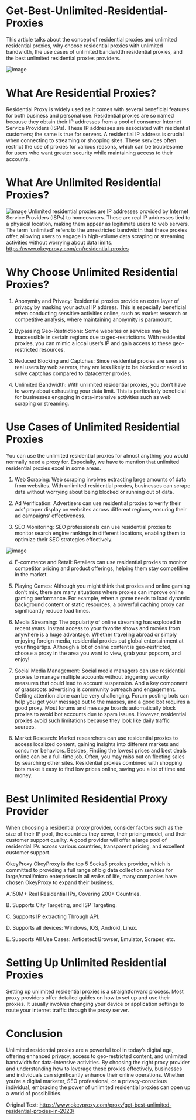 # Get-Best-Unlimited-Residential-Proxies
This article talks about the concept of residential proxies and unlimited residential proxies, why choose residential proxies with unlimited bandwidth, the use cases of unlimited bandwidth residential proxies, and the best unlimited residential proxies providers.

![image](https://github.com/OkeyProxyCom/Get-Best-Unlimited-Residential-Proxies/assets/150340973/4979c88b-48a7-4054-b0f3-f1e4dbf4403c)

# What Are Residential Proxies?
Residential Proxy is widely used as it comes with several beneficial features for both business and personal use. Residential proxies are so named because they obtain their IP addresses from a pool of consumer Internet Service Providers (ISPs). These IP addresses are associated with residential customers; the same is true for servers. A residential IP address is crucial when connecting to streaming or shopping sites. These services often restrict the use of proxies for various reasons, which can be troublesome for users who want greater security while maintaining access to their accounts.

# What Are Unlimited Residential Proxies?

![image](https://github.com/OkeyProxyCom/Get-Best-Unlimited-Residential-Proxies/assets/150340973/192e0fd3-a099-4117-b86f-25a9a666eca0)
Unlimited residential proxies are IP addresses provided by Internet Service Providers (ISPs) to homeowners. These are real IP addresses tied to a physical location, making them appear as legitimate users to web servers. The term ‘unlimited’ refers to the unrestricted bandwidth that these proxies offer, allowing users to engage in high-volume data scraping or streaming activities without worrying about data limits.
https://www.okeyproxy.com/en/residential-proxies

# Why Choose Unlimited Residential Proxies?
1. Anonymity and Privacy: Residential proxies provide an extra layer of privacy by masking your actual IP address. This is especially beneficial when conducting sensitive activities online, such as market research or competitive analysis, where maintaining anonymity is paramount.

2. Bypassing Geo-Restrictions: Some websites or services may be inaccessible in certain regions due to geo-restrictions. With residential proxies, you can mimic a local user’s IP and gain access to these geo-restricted resources.

3. Reduced Blocking and Captchas: Since residential proxies are seen as real users by web servers, they are less likely to be blocked or asked to solve captchas compared to datacenter proxies.

4. Unlimited Bandwidth: With unlimited residential proxies, you don’t have to worry about exhausting your data limit. This is particularly beneficial for businesses engaging in data-intensive activities such as web scraping or streaming.

# Use Cases of Unlimited Residential Proxies
You can use the unlimited residential proxies for almost anything you would normally need a proxy for. Especially, we have to mention that unlimited residential proxies excel in some areas.

1. Web Scraping: Web scraping involves extracting large amounts of data from websites. With unlimited residential proxies, businesses can scrape data without worrying about being blocked or running out of data.

2. Ad Verification: Advertisers can use residential proxies to verify their ads’ proper display on websites across different regions, ensuring their ad campaigns’ effectiveness.

3. SEO Monitoring: SEO professionals can use residential proxies to monitor search engine rankings in different locations, enabling them to optimize their SEO strategies effectively.

![image](https://github.com/OkeyProxyCom/Get-Best-Unlimited-Residential-Proxies/assets/150340973/16c174db-ca11-43b7-ab6a-2972f47fd423)

4. E-commerce and Retail: Retailers can use residential proxies to monitor competitor pricing and product offerings, helping them stay competitive in the market.

5. Playing Games: Although you might think that proxies and online gaming don’t mix, there are many situations where proxies can improve online gaming performance. For example, when a game needs to load dynamic background content or static resources, a powerful caching proxy can significantly reduce load times.

6. Media Streaming: The popularity of online streaming has exploded in recent years. Instant access to your favorite shows and movies from anywhere is a huge advantage. Whether traveling abroad or simply enjoying foreign media, residential proxies put global entertainment at your fingertips. Although a lot of online content is geo-restricted, choose a proxy in the area you want to view, grab your popcorn, and enjoy!

7. Social Media Management: Social media managers can use residential proxies to manage multiple accounts without triggering security measures that could lead to account suspension. And a key component of grassroots advertising is community outreach and engagement. Getting attention alone can be very challenging. Forum posting bots can help you get your message out to the masses, and a good bot requires a good proxy. Most forums and message boards automatically block proxies to avoid bot accounts due to spam issues. However, residential proxies avoid such limitations because they look like daily traffic sources.

8. Market Research: Market researchers can use residential proxies to access localized content, gaining insights into different markets and consumer behaviors. Besides, Finding the lowest prices and best deals online can be a full-time job. Often, you may miss out on fleeting sales by searching other sites. Residential proxies combined with shopping bots make it easy to find low prices online, saving you a lot of time and money.

# Best Unlimited Residential Proxy Provider
When choosing a residential proxy provider, consider factors such as the size of their IP pool, the countries they cover, their pricing model, and their customer support quality. A good provider will offer a large pool of residential IPs across various countries, transparent pricing, and excellent customer support.

OkeyProxy
OkeyProxy is the top 5 Socks5 proxies provider, which is committed to providing a full range of big data collection services for large/small/micro enterprises in all walks of life, many companies have chosen OkeyProxy to expand their business.

A.150M+ Real Residential IPs, Covering 200+ Countries.

B. Supports City Targeting, and ISP Targeting.

C. Supports IP extracting Through API.

D. Supports all devices: Windows, IOS, Android, Linux.

E. Supports All Use Cases: Antidetect Browser, Emulator, Scraper, etc.

# Setting Up Unlimited Residential Proxies
Setting up unlimited residential proxies is a straightforward process. Most proxy providers offer detailed guides on how to set up and use their proxies. It usually involves changing your device or application settings to route your internet traffic through the proxy server.

# Conclusion
Unlimited residential proxies are a powerful tool in today’s digital age, offering enhanced privacy, access to geo-restricted content, and unlimited bandwidth for data-intensive activities. By choosing the right proxy provider and understanding how to leverage these proxies effectively, businesses and individuals can significantly enhance their online operations. Whether you’re a digital marketer, SEO professional, or a privacy-conscious individual, embracing the power of unlimited residential proxies can open up a world of possibilities.

Original Text: https://www.okeyproxy.com/proxy/get-best-unlimited-residential-proxies-in-2023/
